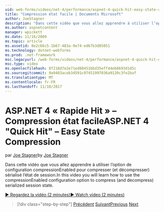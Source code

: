 ```yaml
---
uid: web-forms/videos/net-4/performance/aspnet-4-quick-hit-easy-state-compression
title: "Compression état facile | Documents Microsoft"
author: JoeStagner
description: "Dans cette vidéo que vous allez apprendre à utiliser l’option de configuration compressionEnabled pour compresser (et décompresser) sérialisé l’état de session."
ms.author: aspnetcontent
manager: wpickett
ms.date: 11/16/2009
ms.topic: article
ms.assetid: 8e2c66c5-1b67-483a-9e74-ed67b3d85051
ms.technology: dotnet-webforms
ms.prod: .net-framework
msc.legacyurl: /web-forms/videos/net-4/performance/aspnet-4-quick-hit-easy-state-compression
msc.type: video
ms.openlocfilehash: 8f218d7e2e71ed88451bbd35eff44eb8693d1d5c
ms.sourcegitcommit: 9a9483aceb34591c97451997036a9120c3fe2baf
ms.translationtype: MT
ms.contentlocale: fr-FR
ms.lasthandoff: 11/10/2017
---
```

<a name="aspnet-4-quick-hit--easy-state-compression"></a><span data-ttu-id="f8ec1-103">ASP.NET 4 « Rapide Hit » – Compression état facile</span><span class="sxs-lookup"><span data-stu-id="f8ec1-103">ASP.NET 4 "Quick Hit" – Easy State Compression</span></span>
====================
<span data-ttu-id="f8ec1-104">par [Joe Stagner](https://github.com/JoeStagner)</span><span class="sxs-lookup"><span data-stu-id="f8ec1-104">by [Joe Stagner](https://github.com/JoeStagner)</span></span>

<span data-ttu-id="f8ec1-105">Dans cette vidéo que vous allez apprendre à utiliser l’option de configuration compressionEnabled pour compresser (et décompresser) sérialisé l’état de session.</span><span class="sxs-lookup"><span data-stu-id="f8ec1-105">In this video you will learn how to use the compressionEnabled configuration option to compress (and decompress) serialized session state.</span></span> 

[<span data-ttu-id="f8ec1-106">&#9654; Regardez la vidéo (2 minutes)</span><span class="sxs-lookup"><span data-stu-id="f8ec1-106">&#9654; Watch video (2 minutes)</span></span>](https://channel9.msdn.com/Blogs/ASP-NET-Site-Videos/aspnet-4-quick-hit-easy-state-compression)

>[!div class="step-by-step"]
<span data-ttu-id="f8ec1-107">[Précédent](aspnet-4-quick-hit-selective-view-state.md)
[Suivant](how-do-i-use-the-viewstatemode-property-for-managing-viewstate.md)</span><span class="sxs-lookup"><span data-stu-id="f8ec1-107">[Previous](aspnet-4-quick-hit-selective-view-state.md)
[Next](how-do-i-use-the-viewstatemode-property-for-managing-viewstate.md)</span></span>
